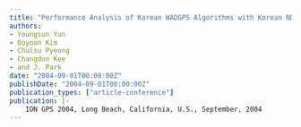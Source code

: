 ```yaml
---
title: "Performance Analysis of Korean WADGPS Algorithms with Korean NDGPS Data"
authors:
- Youngsun Yun
- Doyoon Kim
- Chulsu Pyeong
- Changdon Kee
- and J. Park
date: "2004-09-01T00:00:00Z"
publishDate: "2004-09-01T00:00:00Z"
publication_types: ["article-conference"]
publication: |-
    ION GPS 2004, Long Beach, California, U.S., September, 2004
---
```

